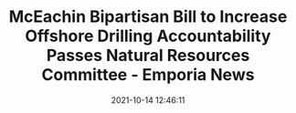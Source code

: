 ---
"title": "McEachin Bipartisan Bill to Increase Offshore Drilling Accountability Passes Natural Resources Committee - Emporia News"
"date": "2021-10-14 12:46:11"
"feed_name": "GOOGLENEWSDRILLING"
"feed_website": "https://news.google.com/search?q=drilling%2Bincident&hl=en-US&gl=US&ceid=US:en"
"feed_rss": "https://news.google.com/rss/search?q=drilling%2Bincident&hl=en-US&gl=US&ceid=US:en"
"link": "http://emporianews.com/article/mceachin-bipartisan-bill-increase-offshore-drilling-accountability-passes-natural-resources"
"source": "{'href': 'http://emporianews.com', 'title': 'Emporia News'}"
"file": "_posts/2021-1-1-d2fb8fcdae095f8982b35bbc451cd7f179e02eda.md"
"accident": "0"
"drilling": "0"
"dead": "0"
"injured": "0"
"arrested": "0"
"place": "unknown place"
"where": "unknown site"
"causes": "unknown"
"place_uri": "unknown place"
---
